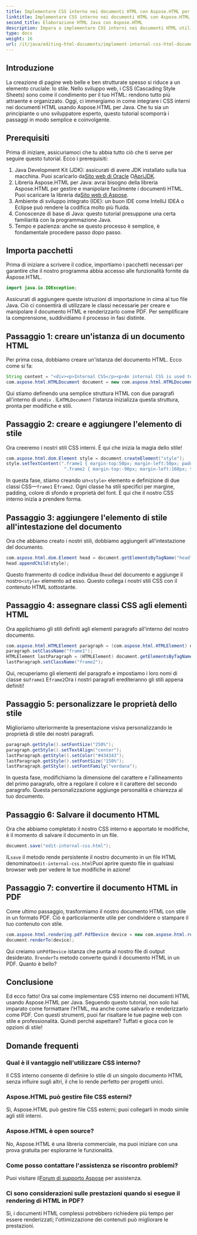 ```yaml
---
title: Implementare CSS interno nei documenti HTML con Aspose.HTML per Java
linktitle: Implementare CSS interno nei documenti HTML con Aspose.HTML per Java
second_title: Elaborazione HTML Java con Aspose.HTML
description: Impara a implementare CSS interni nei documenti HTML utilizzando Aspose.HTML per Java con il nostro semplice tutorial passo dopo passo.
type: docs
weight: 16
url: /it/java/editing-html-documents/implement-internal-css-html-documents/
---
```

## Introduzione
La creazione di pagine web belle e ben strutturate spesso si riduce a un elemento cruciale: lo stile. Nello sviluppo web, i CSS (Cascading Style Sheets) sono come il condimento per il tuo HTML: rendono tutto più attraente e organizzato. Oggi, ci immergiamo in come integrare i CSS interni nei documenti HTML usando Aspose.HTML per Java. Che tu sia un principiante o uno sviluppatore esperto, questo tutorial scomporrà i passaggi in modo semplice e coinvolgente.
## Prerequisiti
Prima di iniziare, assicuriamoci che tu abbia tutto ciò che ti serve per seguire questo tutorial. Ecco i prerequisiti:
1.  Java Development Kit (JDK): assicurati di avere JDK installato sulla tua macchina. Puoi scaricarlo da[Sito web di Oracle](https://www.oracle.com/java/technologies/javase-jdk11-downloads.html) O[ApriJDK](https://openjdk.java.net/).
2.  Libreria Aspose.HTML per Java: avrai bisogno della libreria Aspose.HTML per gestire e manipolare facilmente i documenti HTML. Puoi scaricare la libreria da[Sito web di Aspose](https://releases.aspose.com/html/java/).
3. Ambiente di sviluppo integrato (IDE): un buon IDE come IntelliJ IDEA o Eclipse può rendere la codifica molto più fluida.
4. Conoscenze di base di Java: questo tutorial presuppone una certa familiarità con la programmazione Java.
5. Tempo e pazienza: anche se questo processo è semplice, è fondamentale procedere passo dopo passo.
## Importa pacchetti
Prima di iniziare a scrivere il codice, importiamo i pacchetti necessari per garantire che il nostro programma abbia accesso alle funzionalità fornite da Aspose.HTML.
```java
import java.io.IOException;
```
Assicurati di aggiungere queste istruzioni di importazione in cima al tuo file Java. Ciò ci consentirà di utilizzare le classi necessarie per creare e manipolare il documento HTML e renderizzarlo come PDF.
Per semplificare la comprensione, suddividiamo il processo in fasi distinte.
## Passaggio 1: creare un'istanza di un documento HTML
Per prima cosa, dobbiamo creare un'istanza del documento HTML. Ecco come si fa:
```java
String content = "<div><p>Internal CSS</p><p>An internal CSS is used to define a style for a single HTML page</p></div>";
com.aspose.html.HTMLDocument document = new com.aspose.html.HTMLDocument(content, ".");
```
 Qui stiamo definendo una semplice struttura HTML con due paragrafi all'interno di un`div` . IL`HTMLDocument` l'istanza inizializza questa struttura, pronta per modifiche e stili.
## Passaggio 2: creare e aggiungere l'elemento di stile
Ora creeremo i nostri stili CSS interni. È qui che inizia la magia dello stile!
```java
com.aspose.html.dom.Element style = document.createElement("style");
style.setTextContent(".frame1 { margin-top:50px; margin-left:50px; padding:20px; width:360px; height:90px; background-color:#a52a2a; font-family:verdana; color:#FFF5EE;}" +
                      ".frame2 { margin-top:-90px; margin-left:160px; text-align:center; padding:20px; width:360px; height:100px; background-color:#ADD8E6;}");
```
 In questa fase, stiamo creando un`<style>` elemento e definizione di due classi CSS—`frame1` E`frame2`. Ogni classe ha stili specifici per margine, padding, colore di sfondo e proprietà del font. È qui che il nostro CSS interno inizia a prendere forma.
## Passaggio 3: aggiungere l'elemento di stile all'intestazione del documento
Ora che abbiamo creato i nostri stili, dobbiamo aggiungerli all'intestazione del documento.
```java
com.aspose.html.dom.Element head = document.getElementsByTagName("head").get_Item(0);
head.appendChild(style);
```
 Questo frammento di codice individua il`head` del documento e aggiunge il nostro`<style>` elemento ad esso. Questo collega i nostri stili CSS con il contenuto HTML sottostante.
## Passaggio 4: assegnare classi CSS agli elementi HTML
Ora applichiamo gli stili definiti agli elementi paragrafo all'interno del nostro documento.
```java
com.aspose.html.HTMLElement paragraph = (com.aspose.html.HTMLElement) document.getElementsByTagName("p").get_Item(0);
paragraph.setClassName("frame1");
HTMLElement lastParagraph = (HTMLElement) document.getElementsByTagName("p").get_Item(document.getElementsByTagName("p").getLength() - 1);
lastParagraph.setClassName("frame2");
```
 Qui, recuperiamo gli elementi del paragrafo e impostiamo i loro nomi di classe su`frame1` E`frame2`Ora i nostri paragrafi erediteranno gli stili appena definiti!
## Passaggio 5: personalizzare le proprietà dello stile
Miglioriamo ulteriormente la presentazione visiva personalizzando le proprietà di stile dei nostri paragrafi.
```java
paragraph.getStyle().setFontSize("250%");
paragraph.getStyle().setTextAlign("center");
lastParagraph.getStyle().setColor("#434343");
lastParagraph.getStyle().setFontSize("150%");
lastParagraph.getStyle().setFontFamily("verdana");
```
In questa fase, modifichiamo la dimensione del carattere e l'allineamento del primo paragrafo, oltre a regolare il colore e il carattere del secondo paragrafo. Questa personalizzazione aggiunge personalità e chiarezza al tuo documento.
## Passaggio 6: Salvare il documento HTML
Ora che abbiamo completato il nostro CSS interno e apportato le modifiche, è il momento di salvare il documento in un file.
```java
document.save("edit-internal-css.html");
```
 IL`save` il metodo rende persistente il nostro documento in un file HTML denominato`edit-internal-css.html`Puoi aprire questo file in qualsiasi browser web per vedere le tue modifiche in azione!
## Passaggio 7: convertire il documento HTML in PDF
Come ultimo passaggio, trasformiamo il nostro documento HTML con stile in un formato PDF. Ciò è particolarmente utile per condividere o stampare il tuo contenuto con stile.
```java
com.aspose.html.rendering.pdf.PdfDevice device = new com.aspose.html.rendering.pdf.PdfDevice("edit-internal-css.pdf");
document.renderTo(device);
```
 Qui creiamo un`PdfDevice` istanza che punta al nostro file di output desiderato. Il`renderTo` metodo converte quindi il documento HTML in un PDF. Quanto è bello?
## Conclusione
Ed ecco fatto! Ora sai come implementare CSS interno nei documenti HTML usando Aspose.HTML per Java. Seguendo questo tutorial, non solo hai imparato come formattare l'HTML, ma anche come salvarlo e renderizzarlo come PDF. Con questi strumenti, puoi far risaltare le tue pagine web con stile e professionalità. Quindi perché aspettare? Tuffati e gioca con le opzioni di stile!

## Domande frequenti
### Qual è il vantaggio nell'utilizzare CSS interno?  
Il CSS interno consente di definire lo stile di un singolo documento HTML senza influire sugli altri, il che lo rende perfetto per progetti unici.
### Aspose.HTML può gestire file CSS esterni?  
Sì, Aspose.HTML può gestire file CSS esterni; puoi collegarli in modo simile agli stili interni.
### Aspose.HTML è open source?  
No, Aspose.HTML è una libreria commerciale, ma puoi iniziare con una prova gratuita per esplorarne le funzionalità.
### Come posso contattare l'assistenza se riscontro problemi?  
 Puoi visitare il[Forum di supporto Aspose](https://forum.aspose.com/c/html/29) per assistenza.
### Ci sono considerazioni sulle prestazioni quando si esegue il rendering di HTML in PDF?  
Sì, i documenti HTML complessi potrebbero richiedere più tempo per essere renderizzati; l'ottimizzazione dei contenuti può migliorare le prestazioni.